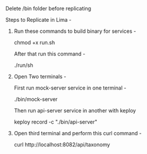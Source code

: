 Delete /bin folder before replicating

Steps to Replicate in Lima - 

1. Run these commands to build binary for services -

   chmod +x run.sh

   After that run this command - 
   
      ./run/sh

3. Open Two terminals -

   First run mock-server service in one terminal -

   ./bin/mock-server

   Then run api-server service in another with keploy

   keploy record -c "./bin/api-server"

4. Open third terminal and perform this curl command -

   curl http://localhost:8082/api/taxonomy

    
    
